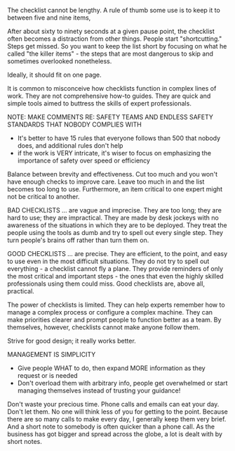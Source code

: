 
The checklist cannot be lengthy.
A rule of thumb some use is to keep it to between five and nine items,

After about sixty to ninety seconds at a given pause point, the
checklist often becomes a distraction from other things. People start
"shortcutting." Steps get missed.
So you want to keep the list short by focusing on what he called "the
killer items" - the steps that are most dangerous to skip and sometimes
overlooked nonetheless.

Ideally, it should fit on one page.

It is common to misconceive how checklists function in complex lines of
work. They are not comprehensive how-to guides.
They are quick and simple tools aimed to buttress the skills of expert
professionals.

NOTE: MAKE COMMENTS RE: SAFETY TEAMS AND ENDLESS SAFETY STANDARDS THAT NOBODY COMPLIES WITH
- It's better to have 15 rules that everyone follows than 500 that nobody does, and additional rules don't help
- if the work is VERY intricate, it's wiser to focus on emphasizing the importance of safety over speed or efficiency

Balance between brevity and effectiveness. Cut too much and you won't
have enough checks to improve care. Leave too much in and the list
becomes too long to use. Furthermore, an item critical to one expert
might not be critical to another.

BAD CHECKLISTS
… are vague and imprecise.
They are too long; they are hard to use; they are impractical.
They are made by desk jockeys with no awareness of the situations in
which they are to be deployed.
They treat the people using the tools as dumb and try to spell out every
single step.
They turn people's brains off rather than turn them on.

GOOD CHECKLISTS
… are precise.
They are efficient, to the point, and easy to use even in the most
difficult situations.
They do not try to spell out everything - a checklist cannot fly a plane.
They provide reminders of only the most critical and important steps -
the ones that even the highly skilled professionals using them could miss.
Good checklists are, above all, practical.

The power of checklists is limited.
They can help experts remember how to manage a complex process or
configure a complex machine.
They can make priorities clearer and prompt people to function better as
a team.
By themselves, however, checklists cannot make anyone follow them.

Strive for good design; it really works better.

MANAGEMENT IS SIMPLICITY
- Give people WHAT to do, then expand MORE information as they request or is needed
- Don't overload them with arbitrary info, people get overwhelmed or start managing themselves instead of trusting your guidance!

Don't waste your precious time. Phone calls and emails can eat your day. Don't let them. No one will think less of you for getting to the point. Because there are so many calls to make every day, I generally keep them very brief. And a short note to somebody is often quicker than a phone call. As the business has got bigger and spread across the globe, a lot is dealt with by short notes.

